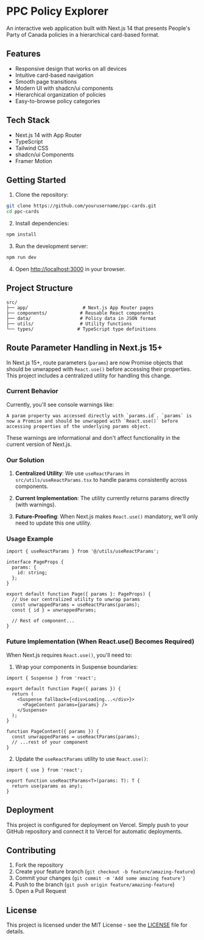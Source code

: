 # PPC Policy Explorer

An interactive web application built with Next.js 14 that presents People's Party of Canada policies in a hierarchical card-based format.

## Features

- Responsive design that works on all devices
- Intuitive card-based navigation
- Smooth page transitions
- Modern UI with shadcn/ui components
- Hierarchical organization of policies
- Easy-to-browse policy categories

## Tech Stack

- Next.js 14 with App Router
- TypeScript
- Tailwind CSS
- shadcn/ui Components
- Framer Motion

## Getting Started

1. Clone the repository:
```bash
git clone https://github.com/yourusername/ppc-cards.git
cd ppc-cards
```

2. Install dependencies:
```bash
npm install
```

3. Run the development server:
```bash
npm run dev
```

4. Open [http://localhost:3000](http://localhost:3000) in your browser.

## Project Structure

```
src/
├── app/                    # Next.js App Router pages
├── components/            # Reusable React components
├── data/                  # Policy data in JSON format
├── utils/                 # Utility functions
└── types/                # TypeScript type definitions
```

## Route Parameter Handling in Next.js 15+

In Next.js 15+, route parameters (`params`) are now Promise objects that should be unwrapped with `React.use()` before accessing their properties. This project includes a centralized utility for handling this change.

### Current Behavior

Currently, you'll see console warnings like:
```
A param property was accessed directly with `params.id`. `params` is now a Promise and should be unwrapped with `React.use()` before accessing properties of the underlying params object.
```

These warnings are informational and don't affect functionality in the current version of Next.js.

### Our Solution

1. **Centralized Utility**: We use `useReactParams` in `src/utils/useReactParams.tsx` to handle params consistently across components.

2. **Current Implementation**: The utility currently returns params directly (with warnings).

3. **Future-Proofing**: When Next.js makes `React.use()` mandatory, we'll only need to update this one utility.

### Usage Example

```tsx
import { useReactParams } from '@/utils/useReactParams';

interface PageProps {
  params: {
    id: string;
  };
}

export default function Page({ params }: PageProps) {
  // Use our centralized utility to unwrap params
  const unwrappedParams = useReactParams(params);
  const { id } = unwrappedParams;
  
  // Rest of component...
}
```

### Future Implementation (When React.use() Becomes Required)

When Next.js requires `React.use()`, you'll need to:

1. Wrap your components in Suspense boundaries:
```tsx
import { Suspense } from 'react';

export default function Page({ params }) {
  return (
    <Suspense fallback={<div>Loading...</div>}>
      <PageContent params={params} />
    </Suspense>
  );
}

function PageContent({ params }) {
  const unwrappedParams = useReactParams(params);
  // ...rest of your component
}
```

2. Update the `useReactParams` utility to use `React.use()`:
```tsx
import { use } from 'react';

export function useReactParams<T>(params: T): T {
  return use(params as any);
}
```

## Deployment

This project is configured for deployment on Vercel. Simply push to your GitHub repository and connect it to Vercel for automatic deployments.

## Contributing

1. Fork the repository
2. Create your feature branch (`git checkout -b feature/amazing-feature`)
3. Commit your changes (`git commit -m 'Add some amazing feature'`)
4. Push to the branch (`git push origin feature/amazing-feature`)
5. Open a Pull Request

## License

This project is licensed under the MIT License - see the [LICENSE](LICENSE) file for details.
